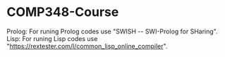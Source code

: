 # COMP348-Course
Prolog: For runing Prolog codes use "SWISH -- SWI-Prolog for SHaring".
Lisp: For runing Lisp codes use "https://rextester.com/l/common_lisp_online_compiler".
